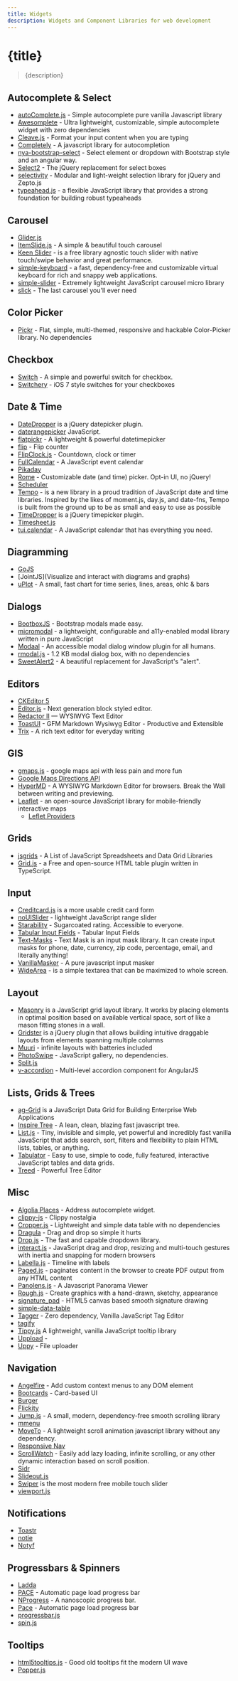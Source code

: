 ```yaml
---
title: Widgets
description: Widgets and Component Libraries for web development
---
```


# {title}

> {description}

## Autocomplete & Select

- [autoComplete.js](https://tarekraafat.github.io/autoComplete.js/#/) - Simple autocomplete pure vanilla Javascript library
- [Awesomplete](http://leaverou.github.io/awesomplete/) - Ultra lightweight, customizable, simple autocomplete widget with zero dependencies
- [Cleave.js](http://nosir.github.io/cleave.js/) - Format your input content when you are typing
- [Completely](http://complete-ly.appspot.com/) - A javascript library for autocompletion
- [nya-bootstrap-select](http://nya.io/nya-bootstrap-select/#!/) - Select element or dropdown with Bootstrap style and an angular way.
- [Select2](https://select2.github.io/) - The jQuery replacement for select boxes
- [selectivity](http://arendjr.github.io/selectivity/) - Modular and light-weight selection library for jQuery and Zepto.js
- [typeahead.js](http://twitter.github.io/typeahead.js/) - a flexible JavaScript library that provides a strong foundation for building robust typeaheads

## Carousel

- [Glider.js](https://nickpiscitelli.github.io/Glider.js/)
- [ItemSlide.js](http://itemslide.github.io/) - A simple & beautiful touch carousel
- [Keen Slider](https://keen-slider.io/) - is a free library agnostic touch slider with native touch/swipe behavior and great performance.
- [simple-keyboard](https://virtual-keyboard.js.org/) - a fast, dependency-free and customizable virtual keyboard for rich and snappy web applications.
- [simple-slider](http://ruyadorno.github.io/simple-slider/) - Extremely lightweight JavaScript carousel micro library
- [slick](http://kenwheeler.github.io/slick/) - The last carousel you'll ever need

## Color Picker

- [Pickr](https://simonwep.github.io/pickr/) - Flat, simple, multi-themed, responsive and hackable Color-Picker library. No dependencies

## Checkbox

- [Switch](https://weatherstar.me/Switch/) - A simple and powerful switch for checkbox.
- [Switchery](http://abpetkov.github.io/switchery/) - iOS 7 style switches for your checkboxes

## Date & Time

- [DateDropper](http://felicegattuso.com/projects/datedropper/) is a jQuery datepicker plugin.
- [daterangepicker](https://sensortower.github.io/daterangepicker/)
  JavaScript.
- [flatpickr](https://chmln.github.io/flatpickr/) - A lightweight & powerful datetimepicker
- [flip](https://pqina.nl/flip/) - Flip counter
- [FlipClock.js](http://flipclockjs.com/) - Countdown, clock or timer
- [FullCalendar](https://fullcalendar.io/) - A JavaScript event calendar
- [Pikaday](https://github.com/dbushell/Pikaday)
- [Rome](http://bevacqua.github.io/rome/) - Customizable date (and time) picker. Opt-in UI, no jQuery!
- [Scheduler](http://docs.dhtmlx.com/scheduler/)
- [Tempo](https://tempo.formkit.com/) - is a new library in a proud tradition of JavaScript date and time libraries. Inspired by the likes of moment.js, day.js, and date-fns, Tempo is built from the ground up to be as small and easy to use as possible
- [TimeDropper](http://felicegattuso.com/projects/timedropper/) is a jQuery timepicker plugin.
- [Timesheet.js](https://sbstjn.github.io/timesheet.js/)
- [tui.calendar](http://ui.toast.com/tui-calendar/) - A JavaScript calendar that has everything you need.

## Diagramming

- [GoJS](https://gojs.net/latest/index.html)
- [JointJS](Visualize and interact with diagrams and graphs)
- [uPlot](https://github.com/leeoniya/uPlot) - A small, fast chart for time series, lines, areas, ohlc & bars

## Dialogs

- [BootboxJS](http://bootboxjs.com/) - Bootstrap modals made easy.
- [micromodal](https://micromodal.now.sh/) - a lightweight, configurable and a11y-enabled modal library written in pure JavaScript
- [Modaal](http://www.humaan.com/modaal/) - An accessible modal dialog window plugin for all humans.
- [rmodal.js](https://rmodal.js.org/) - 1.2 KB modal dialog box, with no dependencies
- [SweetAlert2](https://limonte.github.io/sweetalert2/) - A beautiful replacement for JavaScript's "alert".

## Editors

- [CKEditor 5](https://github.com/ckeditor/ckeditor5)
- [Editor.js](https://editorjs.io/) - Next generation block styled editor.
- [Redactor II](https://imperavi.com/redactor/) — WYSIWYG Text Editor
- [ToastUI](https://ui.toast.com/tui-editor/) - GFM Markdown Wysiwyg Editor - Productive
  and Extensible
- [Trix](https://trix-editor.org/) - A rich text editor for everyday writing

## GIS

- [gmaps.js](https://hpneo.github.io/gmaps/) - google maps api with less pain and more fun
- [Google Maps Directions API](https://developers.google.com/maps/documentation/javascript/directions)
- [HyperMD](https://github.com/laobubu/HyperMD) - A WYSIWYG Markdown Editor for browsers. Break the Wall between writing and previewing.
- [Leaflet](http://leafletjs.com/) - an open-source JavaScript library for mobile-friendly interactive maps
  - [Leflet Providers](https://leaflet-extras.github.io/leaflet-providers/preview/)

## Grids

- [jsgrids](https://jsgrids.io/) - A List of JavaScript Spreadsheets and Data Grid Libraries
- [Grid.js](https://gridjs.io/) - a Free and open-source HTML table plugin written in TypeScript.

## Input

- [Creditcard.js](https://creditcardjs.com/) is a more usable credit card form
- [noUISlider](http://refreshless.com/nouislider/) - lightweight JavaScript range slider
- [Starability](http://lunarlogic.github.io/starability/) - Sugarcoated rating. Accessible to everyone.
- [Tabular Input Fields](http://ncrafts.github.io/tabular-input/) - Tabular Input Fields
- [Text-Masks](https://github.com/text-mask/text-mask#readme) - Text Mask is an input mask library. It can create input masks for phone, date, currency, zip code, percentage, email, and literally anything!
- [VanillaMasker](http://bankfacil.github.io/vanilla-masker/) - A pure javascript input masker
- [WideArea](http://usablica.github.io/widearea/) - is a simple textarea that can be maximized to whole screen.

## Layout

- [Masonry](http://masonry.desandro.com/) is a JavaScript grid layout library. It works by placing elements in optimal position based on available vertical space, sort of like a mason fitting stones in a wall.
- [Gridster](http://gridster.net/) is a jQuery plugin that allows building intuitive draggable layouts from elements spanning multiple columns
- [Muuri](https://muuri.dev/) - infinite layouts with batteries included
- [PhotoSwipe](http://photoswipe.com/) - JavaScript gallery, no dependencies.
- [Split.js](http://nathancahill.github.io/Split.js/)
- [v-accordion](https://github.com/LukaszWatroba/v-accordion) - Multi-level accordion component for AngularJS

## Lists, Grids & Trees

- [ag-Grid](https://www.ag-grid.com/) is a JavaScript Data Grid for Building Enterprise Web Applications
- [Inspire Tree](http://www.inspire-tree.com/) - A lean, clean, blazing fast javascript tree.
- [List.js](http://www.listjs.com/) - Tiny, invisible and simple, yet powerful and incredibly fast vanilla JavaScript that adds search, sort, filters and flexibility to plain HTML lists, tables, or anything.
- [Tabulator](https://tabulator.info/) - Easy to use, simple to code, fully featured, interactive JavaScript tables and data grids.
- [Treed](http://jaredforsyth.com/treed/) - Powerful Tree Editor

## Misc

- [Algolia Places](https://community.algolia.com/places/) - Address autocomplete widget.
- [clippy-js](https://www.smore.com/clippy-js) - Clippy nostalgia
- [Cropper.js](https://fengyuanchen.github.io/cropperjs/) - Lightweight and simple data table with no dependencies
- [Dragula](http://bevacqua.github.io/dragula/) - Drag and drop so simple it hurts
- [Drop.js](http://github.hubspot.com/drop/docs/welcome/) - The fast and capable dropdown library.
- [interact.js](http://interactjs.io/) - JavaScript drag and drop, resizing and multi-touch gestures with inertia and snapping for modern browsers
- [Labella.js](http://twitter.github.io/labella.js/) - Timeline with labels
- [Paged.js](https://www.pagedjs.org/) - paginates content in the browser to create PDF output from any HTML content
- [Panolens.js](https://pchen66.github.io/Panolens/) - A Javascript Panorama Viewer
- [Rough.js](https://roughjs.com/) - Create graphics with a hand-drawn, sketchy, appearance
- [signature_pad](https://github.com/szimek/signature_pad) - HTML5 canvas based smooth signature drawing
- [simple-data-table](https://github.com/piecioshka/simple-data-table)
- [Tagger](https://github.com/jcubic/tagger) - Zero dependency, Vanilla JavaScript Tag Editor
- [tagify](https://yaireo.github.io/tagify/)
- [Tippy.js](https://atomiks.github.io/tippyjs/) A lightweight, vanilla JavaScript tooltip library
- [Uppload](https://uppload.js.org/) -
- [Uppy](http://uppy.io/) - File uploader

## Navigation

- [Angelfire](https://github.com/rish-16/Angelfire) - Add custom context menus to any DOM element
- [Bootcards](http://bootcards.org/) - Card-based UI
- [Burger](https://github.com/mblode/burger)
- [Flickity](http://flickity.metafizzy.co/)
- [Jump.js](http://callmecavs.com/jump.js/) - A small, modern, dependency-free smooth scrolling library
- [mmenu](http://mmenu.frebsite.nl/)
- [MoveTo](https://hsnaydd.github.io/moveTo/demo/) - A lightweight scroll animation javascript library without any dependency.
- [Responsive Nav](http://responsive-nav.com/)
- [ScrollWatch](https://edull24.github.io/ScrollWatch/) - Easily add lazy loading, infinite scrolling, or any other dynamic interaction based on scroll position.
- [Sidr](https://www.berriart.com/sidr/)
- [Slideout.js](http://mango.github.io/slideout/)
- [Swiper](https://swiperjs.com/) is the most modern free mobile touch slider
- [viewport.js](http://asvd.github.io/viewport/)

## Notifications

- [Toastr](http://codeseven.github.io/toastr/)
- [notie](https://jaredreich.com/projects/notie/)
- [Notyf](https://carlosroso.com/notyf/)

## Progressbars & Spinners

- [Ladda](http://lab.hakim.se/ladda/)
- [PACE](http://github.hubspot.com/pace/docs/welcome/) - Automatic page load progress bar
- [NProgress](http://ricostacruz.com/nprogress/) - A nanoscopic progress bar.
- [Pace](https://github.hubspot.com/pace/docs/welcome/) - Automatic page load progress bar
- [progressbar.js](https://kimmobrunfeldt.github.io/progressbar.js/)
- [spin.js](http://spin.js.org/)

## Tooltips

- [html5tooltips.js](http://ytiurin.github.io/html5tooltipsjs/) - Good old tooltips fit the modern UI wave
- [Popper.js](https://popper.js.org/)
